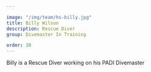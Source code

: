 ```yaml
---

image: "/img/team/hs-billy.jpg"
title: Billy Wilson
description: Rescue Diver
group: Divemaster In Training

order: 30
---
```


Billy is a Rescue Diver working on his PADI Divemaster
